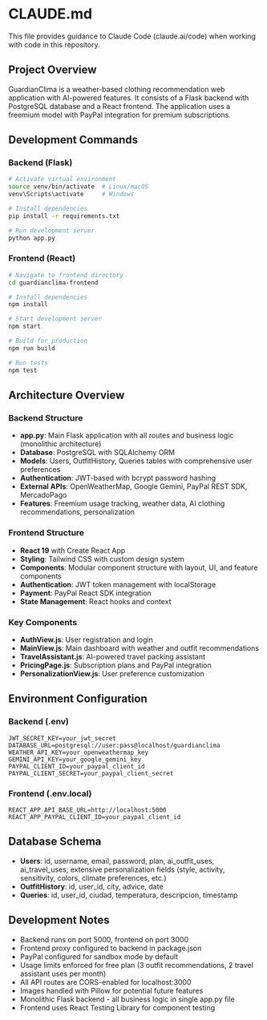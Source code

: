 # CLAUDE.md

This file provides guidance to Claude Code (claude.ai/code) when working with code in this repository.

## Project Overview

GuardianClima is a weather-based clothing recommendation web application with AI-powered features. It consists of a Flask backend with PostgreSQL database and a React frontend. The application uses a freemium model with PayPal integration for premium subscriptions.

## Development Commands

### Backend (Flask)
```bash
# Activate virtual environment
source venv/bin/activate  # Linux/macOS
venv\Scripts\activate     # Windows

# Install dependencies
pip install -r requirements.txt

# Run development server
python app.py
```

### Frontend (React)
```bash
# Navigate to frontend directory
cd guardianclima-frontend

# Install dependencies
npm install

# Start development server
npm start

# Build for production
npm run build

# Run tests
npm test
```

## Architecture Overview

### Backend Structure
- **app.py**: Main Flask application with all routes and business logic (monolithic architecture)
- **Database**: PostgreSQL with SQLAlchemy ORM
- **Models**: Users, OutfitHistory, Queries tables with comprehensive user preferences
- **Authentication**: JWT-based with bcrypt password hashing
- **External APIs**: OpenWeatherMap, Google Gemini, PayPal REST SDK, MercadoPago
- **Features**: Freemium usage tracking, weather data, AI clothing recommendations, personalization

### Frontend Structure
- **React 19** with Create React App
- **Styling**: Tailwind CSS with custom design system
- **Components**: Modular component structure with layout, UI, and feature components
- **Authentication**: JWT token management with localStorage
- **Payment**: PayPal React SDK integration
- **State Management**: React hooks and context

### Key Components
- **AuthView.js**: User registration and login
- **MainView.js**: Main dashboard with weather and outfit recommendations
- **TravelAssistant.js**: AI-powered travel packing assistant
- **PricingPage.js**: Subscription plans and PayPal integration
- **PersonalizationView.js**: User preference customization

## Environment Configuration

### Backend (.env)
```env
JWT_SECRET_KEY=your_jwt_secret
DATABASE_URL=postgresql://user:pass@localhost/guardianclima
WEATHER_API_KEY=your_openweathermap_key
GEMINI_API_KEY=your_google_gemini_key
PAYPAL_CLIENT_ID=your_paypal_client_id
PAYPAL_CLIENT_SECRET=your_paypal_client_secret
```

### Frontend (.env.local)
```env
REACT_APP_API_BASE_URL=http://localhost:5000
REACT_APP_PAYPAL_CLIENT_ID=your_paypal_client_id
```

## Database Schema

- **Users**: id, username, email, password, plan, ai_outfit_uses, ai_travel_uses, extensive personalization fields (style, activity, sensitivity, colors, climate preferences, etc.)
- **OutfitHistory**: id, user_id, city, advice, date
- **Queries**: id, user_id, ciudad, temperatura, descripcion, timestamp

## Development Notes

- Backend runs on port 5000, frontend on port 3000
- Frontend proxy configured to backend in package.json
- PayPal configured for sandbox mode by default
- Usage limits enforced for free plan (3 outfit recommendations, 2 travel assistant uses per month)
- All API routes are CORS-enabled for localhost:3000
- Images handled with Pillow for potential future features
- Monolithic Flask backend - all business logic in single app.py file
- Frontend uses React Testing Library for component testing